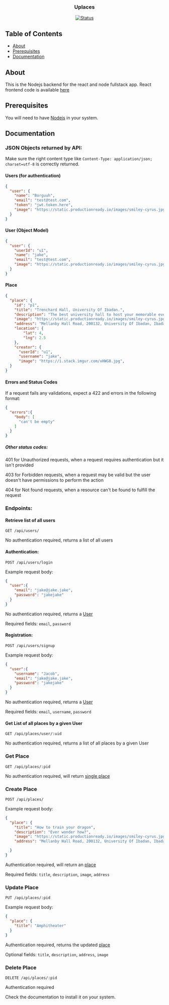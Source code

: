 
<h3 align="center">Uplaces</h3>

<div align="center">

[![Status](https://img.shields.io/badge/status-active-success.svg)]()

</div>

## Table of Contents

- [About](#about)
- [Prerequisites](#prerequisites)
- [Documentation](#documentation)

## About <a name = "about"></a>

This is the Nodejs backend for the react and node fullstack app.
React frontend code is available [here](https://github.com/Ar8official/U-Places)

## Prerequisites

You will need to have [Nodejs](https://nodejs.org/en/) in your system.

## Documentation <a name = "documentation"></a>

### JSON Objects returned by API:

Make sure the right content type like `Content-Type: application/json; charset=utf-8` is correctly returned.

#### Users (for authentication)

```JSON
{
  "user": {
    "name": "Borguuh",
    "email": "test@test.com",
    "token": "jwt.token.here",
    "image": "https://static.productionready.io/images/smiley-cyrus.jpg",
  }
}
```
#### User (Object Model)

```JSON
{
  "user": {
  	"userId": "u1",
    "name": "jake",
    "email": "test@test.com",
    "image": "https://static.productionready.io/images/smiley-cyrus.jpg",
  }
}
```

#### Place

```JSON
{
  "place": {
  	"id": "p1",
    "title": "Trenchard Hall, University Of Ibadan.",
    "description": "The best university hall to host your memorable events for students to link up and share some good time together.",
    "image": "https://static.productionready.io/images/smiley-cyrus.jpg",
    "address": "Mellanby Hall Road, 200132, University Of Ibadan, Ibadan",
    "location": {
    	"lat": 4,
    	"lng": 2.5
    },
    "creator": {
      "userId": "u1",
      "username": "jake",
      "image": "https://i.stack.imgur.com/xHWG8.jpg",
  }
}
```
#### Errors and Status Codes

If a request fails any validations, expect a 422 and errors in the following format:

```JSON
{
  "errors":{
    "body": [
      "can't be empty"
    ]
  }
}
```

##### Other status codes:

401 for Unauthorized requests, when a request requires authentication but it isn't provided

403 for Forbidden requests, when a request may be valid but the user doesn't have permissions to perform the action

404 for Not found requests, when a resource can't be found to fulfill the request

### Endpoints:

#### Retrieve list of all users
`GET /api/users/`

No authentication required, returns a list of all users

#### Authentication:

`POST /api/users/login`

Example request body:
```JSON
{
  "user":{
    "email": "jake@jake.jake",
    "password": "jakejake"
  }
}
```

No authentication required, returns a [User](#users-for-authentication)

Required fields: `email`, `password`


#### Registration:

`POST /api/users/signup`

Example request body:
```JSON
{
  "user":{
    "username": "Jacob",
    "email": "jake@jake.jake",
    "password": "jakejake"
  }
}
```

No authentication required, returns a [User](#users-for-authentication)

Required fields: `email`, `username`, `password`


#### Get List of all places by a given User

`GET /api/places/user/:uid`

No authentication required, returns a list of all places by a given User


### Get Place

`GET /api/places/:pid`

No authentication required, will return [single place](#single-place)

### Create Place

`POST /api/places/`

Example request body:

```JSON
{
  "place": {
    "title": "How to train your dragon",
    "description": "Ever wonder how?",
    "image": "https://static.productionready.io/images/smiley-cyrus.jpg",
    "address": "Mellanby Hall Road, 200132, University Of Ibadan, Ibadan",

  }
}
```

Authentication required, will return an [place](#single-place)

Required fields: `title`, `description`, `image`, `address`


### Update Place

`PUT /api/places/:pid`

Example request body:

```JSON
{
  "place": {
    "title": "Amphitheater"
  }
}
```

Authentication required, returns the updated [place](#single-place)

Optional fields: `title`, `description`, `address`, `image`


### Delete Place

`DELETE /api/places/:pid`

Authentication required

Check the documentation to install it on your system.
